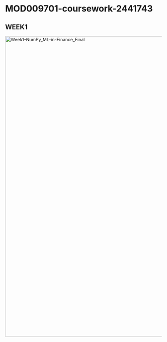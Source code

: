 # MOD009701-coursework-2441743

## WEEK1
<img width="1862" height="967" alt="Week1-NumPy_ML-in-Finance_Final" src="https://github.com/user-attachments/assets/5fb0d1c5-c0a5-4ef2-85d7-fa13958c2537" />

